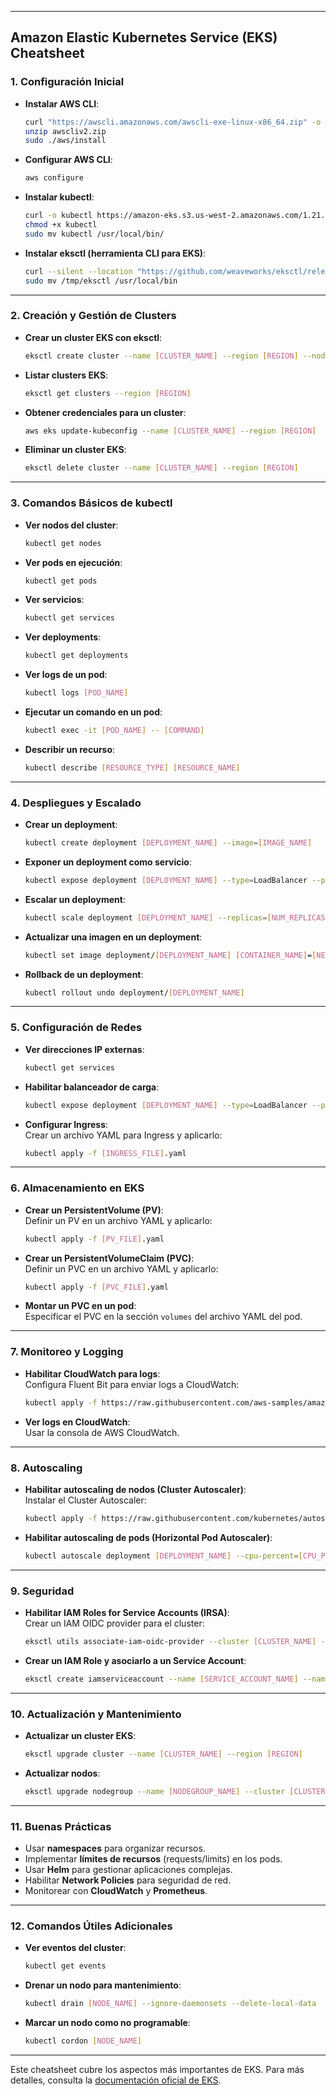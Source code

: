 

---

## **Amazon Elastic Kubernetes Service (EKS) Cheatsheet**

### **1. Configuración Inicial**
- **Instalar AWS CLI**:  
  ```bash
  curl "https://awscli.amazonaws.com/awscli-exe-linux-x86_64.zip" -o "awscliv2.zip"
  unzip awscliv2.zip
  sudo ./aws/install
  ```
- **Configurar AWS CLI**:  
  ```bash
  aws configure
  ```
- **Instalar kubectl**:  
  ```bash
  curl -o kubectl https://amazon-eks.s3.us-west-2.amazonaws.com/1.21.2/2021-07-05/bin/linux/amd64/kubectl
  chmod +x kubectl
  sudo mv kubectl /usr/local/bin/
  ```
- **Instalar eksctl (herramienta CLI para EKS)**:  
  ```bash
  curl --silent --location "https://github.com/weaveworks/eksctl/releases/latest/download/eksctl_$(uname -s)_amd64.tar.gz" | tar xz -C /tmp
  sudo mv /tmp/eksctl /usr/local/bin
  ```

---

### **2. Creación y Gestión de Clusters**
- **Crear un cluster EKS con eksctl**:  
  ```bash
  eksctl create cluster --name [CLUSTER_NAME] --region [REGION] --nodegroup-name [NODEGROUP_NAME] --node-type [INSTANCE_TYPE] --nodes [NUM_NODES]
  ```
- **Listar clusters EKS**:  
  ```bash
  eksctl get clusters --region [REGION]
  ```
- **Obtener credenciales para un cluster**:  
  ```bash
  aws eks update-kubeconfig --name [CLUSTER_NAME] --region [REGION]
  ```
- **Eliminar un cluster EKS**:  
  ```bash
  eksctl delete cluster --name [CLUSTER_NAME] --region [REGION]
  ```

---

### **3. Comandos Básicos de kubectl**
- **Ver nodos del cluster**:  
  ```bash
  kubectl get nodes
  ```
- **Ver pods en ejecución**:  
  ```bash
  kubectl get pods
  ```
- **Ver servicios**:  
  ```bash
  kubectl get services
  ```
- **Ver deployments**:  
  ```bash
  kubectl get deployments
  ```
- **Ver logs de un pod**:  
  ```bash
  kubectl logs [POD_NAME]
  ```
- **Ejecutar un comando en un pod**:  
  ```bash
  kubectl exec -it [POD_NAME] -- [COMMAND]
  ```
- **Describir un recurso**:  
  ```bash
  kubectl describe [RESOURCE_TYPE] [RESOURCE_NAME]
  ```

---

### **4. Despliegues y Escalado**
- **Crear un deployment**:  
  ```bash
  kubectl create deployment [DEPLOYMENT_NAME] --image=[IMAGE_NAME]
  ```
- **Exponer un deployment como servicio**:  
  ```bash
  kubectl expose deployment [DEPLOYMENT_NAME] --type=LoadBalancer --port=[PORT]
  ```
- **Escalar un deployment**:  
  ```bash
  kubectl scale deployment [DEPLOYMENT_NAME] --replicas=[NUM_REPLICAS]
  ```
- **Actualizar una imagen en un deployment**:  
  ```bash
  kubectl set image deployment/[DEPLOYMENT_NAME] [CONTAINER_NAME]=[NEW_IMAGE]
  ```
- **Rollback de un deployment**:  
  ```bash
  kubectl rollout undo deployment/[DEPLOYMENT_NAME]
  ```

---

### **5. Configuración de Redes**
- **Ver direcciones IP externas**:  
  ```bash
  kubectl get services
  ```
- **Habilitar balanceador de carga**:  
  ```bash
  kubectl expose deployment [DEPLOYMENT_NAME] --type=LoadBalancer --port=[PORT]
  ```
- **Configurar Ingress**:  
  Crear un archivo YAML para Ingress y aplicarlo:  
  ```bash
  kubectl apply -f [INGRESS_FILE].yaml
  ```

---

### **6. Almacenamiento en EKS**
- **Crear un PersistentVolume (PV)**:  
  Definir un PV en un archivo YAML y aplicarlo:  
  ```bash
  kubectl apply -f [PV_FILE].yaml
  ```
- **Crear un PersistentVolumeClaim (PVC)**:  
  Definir un PVC en un archivo YAML y aplicarlo:  
  ```bash
  kubectl apply -f [PVC_FILE].yaml
  ```
- **Montar un PVC en un pod**:  
  Especificar el PVC en la sección `volumes` del archivo YAML del pod.

---

### **7. Monitoreo y Logging**
- **Habilitar CloudWatch para logs**:  
  Configura Fluent Bit para enviar logs a CloudWatch:  
  ```bash
  kubectl apply -f https://raw.githubusercontent.com/aws-samples/amazon-cloudwatch-container-insights/latest/k8s-deployment-manifest-templates/deployment-mode/daemonset/container-insights-monitoring/quickstart/cwagent-fluent-bit-quickstart.yaml
  ```
- **Ver logs en CloudWatch**:  
  Usar la consola de AWS CloudWatch.

---

### **8. Autoscaling**
- **Habilitar autoscaling de nodos (Cluster Autoscaler)**:  
  Instalar el Cluster Autoscaler:  
  ```bash
  kubectl apply -f https://raw.githubusercontent.com/kubernetes/autoscaler/master/cluster-autoscaler/cloudprovider/aws/examples/cluster-autoscaler-autodiscover.yaml
  ```
- **Habilitar autoscaling de pods (Horizontal Pod Autoscaler)**:  
  ```bash
  kubectl autoscale deployment [DEPLOYMENT_NAME] --cpu-percent=[CPU_PERCENT] --min=[MIN_PODS] --max=[MAX_PODS]
  ```

---

### **9. Seguridad**
- **Habilitar IAM Roles for Service Accounts (IRSA)**:  
  Crear un IAM OIDC provider para el cluster:  
  ```bash
  eksctl utils associate-iam-oidc-provider --cluster [CLUSTER_NAME] --region [REGION] --approve
  ```
- **Crear un IAM Role y asociarlo a un Service Account**:  
  ```bash
  eksctl create iamserviceaccount --name [SERVICE_ACCOUNT_NAME] --namespace [NAMESPACE] --cluster [CLUSTER_NAME] --attach-policy-arn [POLICY_ARN] --approve
  ```

---

### **10. Actualización y Mantenimiento**
- **Actualizar un cluster EKS**:  
  ```bash
  eksctl upgrade cluster --name [CLUSTER_NAME] --region [REGION]
  ```
- **Actualizar nodos**:  
  ```bash
  eksctl upgrade nodegroup --name [NODEGROUP_NAME] --cluster [CLUSTER_NAME] --region [REGION]
  ```

---

### **11. Buenas Prácticas**
- Usar **namespaces** para organizar recursos.
- Implementar **límites de recursos** (requests/limits) en los pods.
- Usar **Helm** para gestionar aplicaciones complejas.
- Habilitar **Network Policies** para seguridad de red.
- Monitorear con **CloudWatch** y **Prometheus**.

---

### **12. Comandos Útiles Adicionales**
- **Ver eventos del cluster**:  
  ```bash
  kubectl get events
  ```
- **Drenar un nodo para mantenimiento**:  
  ```bash
  kubectl drain [NODE_NAME] --ignore-daemonsets --delete-local-data
  ```
- **Marcar un nodo como no programable**:  
  ```bash
  kubectl cordon [NODE_NAME]
  ```

---

Este cheatsheet cubre los aspectos más importantes de EKS. Para más detalles, consulta la [documentación oficial de EKS](https://docs.aws.amazon.com/eks/latest/userguide/what-is-eks.html).
